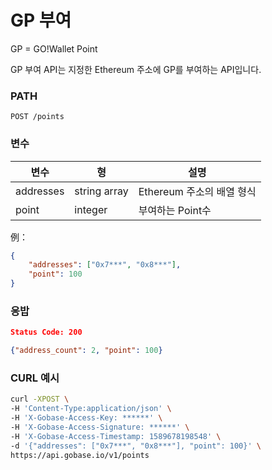 # GP 부여

GP = GO!Wallet Point

GP 부여 API는 지정한 Ethereum 주소에 GP를 부여하는 API입니다.

### PATH
```
POST /points
```

### 변수

|  변수         |  형               | 설명                    |
| ------------ | ---------------- | ---------------------- |
|  addresses   |  string array    | Ethereum 주소의 배열 형식  |
|  point       |  integer         | 부여하는 Point수          |

例：
```json
{
	"addresses": ["0x7***", "0x8***"],
	"point": 100
}
```

### 응밥
```json
Status Code: 200

{"address_count": 2, "point": 100}
```

### CURL 예시
```bash
curl -XPOST \
-H 'Content-Type:application/json' \
-H 'X-Gobase-Access-Key: ******' \
-H 'X-Gobase-Access-Signature: ******' \
-H 'X-Gobase-Access-Timestamp: 1589678198548' \
-d '{"addresses": ["0x7***", "0x8***"], "point": 100}' \
https://api.gobase.io/v1/points
```
